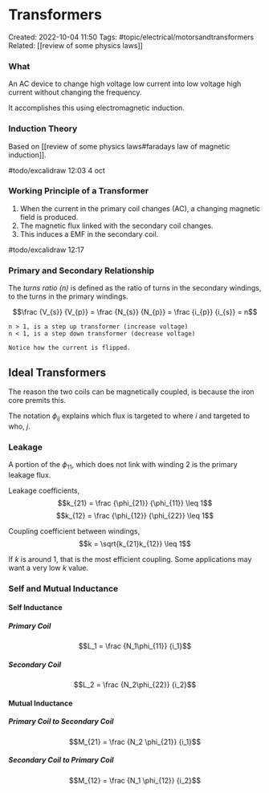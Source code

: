 # Transformers
Created: 2022-10-04 11:50
Tags: #topic/electrical/motorsandtransformers
Related: [[review of some physics laws]]

### What
An AC device to change high voltage low current into low voltage high current without changing the frequency.

It accomplishes this using electromagnetic induction.

### Induction Theory
Based on [[review of some physics laws#faradays law of magnetic induction]].

#todo/excalidraw 12:03 4 oct

### Working Principle of a Transformer
1. When the current in the primary coil changes (AC), a changing magnetic field is produced.
2. The magnetic flux linked with the secondary coil changes.
3. This induces a EMF in the secondary coil.

#todo/excalidraw 12:17

### Primary and Secondary Relationship
The *turns ratio (n)* is defined as the ratio of turns in the secondary windings, to the turns in the primary windings.

$$\frac {V_{s}} {V_{p}} = \frac {N_{s}} {N_{p}} = \frac {i_{p}} {i_{s}} = n$$

```ad-note
n > 1, is a step up transformer (increase voltage)
n < 1, is a step down transformer (decrease voltage)
```

```ad-note
Notice how the current is flipped.
```

## Ideal Transformers
The reason the two coils can be magnetically coupled, is because the iron core premits this.

The notation $\phi_{ij}$ explains which flux is targeted to where $i$ and targeted to who, $j$.

### Leakage
A portion of the $\phi_{11}$, which does not link with winding 2 is the primary leakage flux.

Leakage coefficients,
$$k_{21} = \frac {\phi_{21}} {\phi_{11}} \leq 1$$
$$k_{12} = \frac {\phi_{12}} {\phi_{22}} \leq 1$$

Coupling coefficient between windings,
$$k = \sqrt{k_{21}k_{12}} \leq 1$$

If $k$ is around 1, that is the most efficient coupling. Some applications may want a very low $k$ value.

### Self and Mutual Inductance

#### Self Inductance
##### Primary Coil
$$L_1 = \frac {N_1\phi_{11}} {i_1}$$

##### Secondary Coil
$$L_2 = \frac {N_2\phi_{22}} {i_2}$$

#### Mutual Inductance
##### Primary Coil to Secondary Coil
$$M_{21} = \frac {N_2 \phi_{21}} {i_1}$$

##### Secondary Coil to Primary Coil
$$M_{12} = \frac {N_1 \phi_{12}} {i_2}$$

